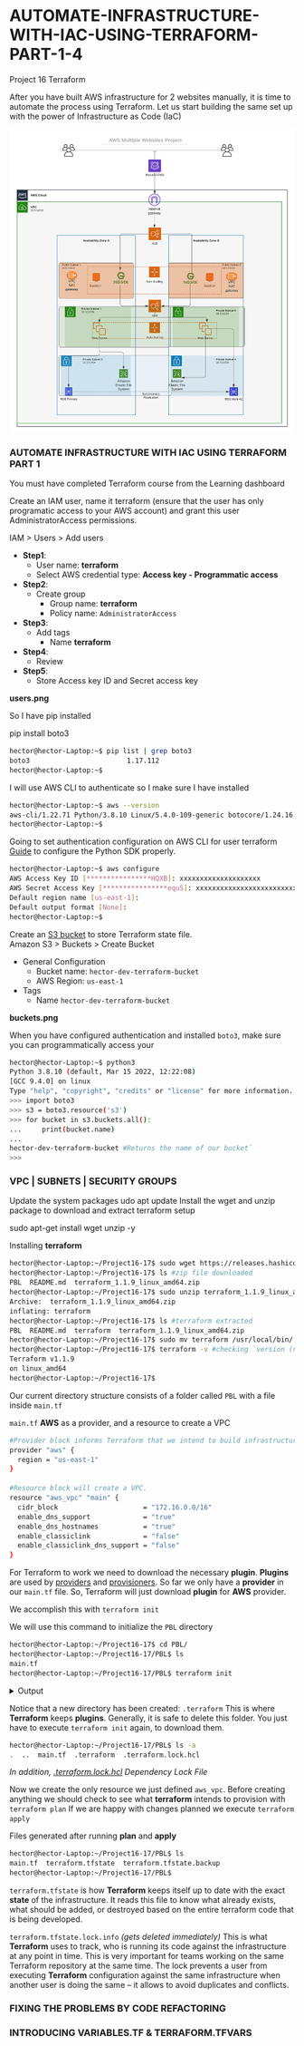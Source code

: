 # AUTOMATE-INFRASTRUCTURE-WITH-IAC-USING-TERRAFORM-PART-1-4
Project 16 Terraform

After you have built AWS infrastructure for 2 websites manually, it is time to automate the process using Terraform.
Let us start building the same set up with the power of Infrastructure as Code (IaC)

![Markdown Logo](https://raw.githubusercontent.com/hectorproko/AWS-CLOUD-SOLUTION-FOR-2-COMPANY-WEBSITES-USING-A-REVERSE-PROXY-TECHNOLOGY/main/images/tooling_project_15.png)  

### AUTOMATE INFRASTRUCTURE WITH IAC USING TERRAFORM PART 1
You must have completed Terraform course from the Learning dashboard

Create an IAM user, name it terraform (ensure that the user has only programatic access to your AWS account) and grant this user AdministratorAccess permissions.

IAM > Users > Add users  
* **Step1**:  
  * User name: **terraform**  
  * Select AWS credential type: **Access key - Programmatic access**  
* **Step2**:  
  * Create group  
    * Group name: **terraform**  
    * Policy name:  `AdministratorAccess`  
* **Step3**:  
  * Add tags  
    * Name **terraform**  
* **Step4**:  
    * Review  
* **Step5**:  
    * Store Access key ID and Secret access key  


**users.png**


So I have pip installed

pip install boto3

``` bash
hector@hector-Laptop:~$ pip list | grep boto3
boto3                        1.17.112
hector@hector-Laptop:~$
```

I will use AWS CLI to authenticate so I make sure I have installed
``` bash
hector@hector-Laptop:~$ aws --version
aws-cli/1.22.71 Python/3.8.10 Linux/5.4.0-109-generic botocore/1.24.16
hector@hector-Laptop:~$
```

Going to set authentication configuration on AWS CLI for user terraform  
[Guide](https://boto3.amazonaws.com/v1/documentation/api/latest/guide/quickstart.html) to configure the Python SDK properly. 

``` bash
hector@hector-Laptop:~$ aws configure
AWS Access Key ID [****************HQXB]: xxxxxxxxxxxxxxxxxxxx
AWS Secret Access Key [****************equ5]: xxxxxxxxxxxxxxxxxxxxxxxxxxxxxxxxxxxxxxxx
Default region name [us-east-1]:
Default output format [None]:
hector@hector-Laptop:~$
```

Create an [S3 bucket](https://docs.aws.amazon.com/AmazonS3/latest/userguide/Welcome.html) to store Terraform state file.   
Amazon S3 > Buckets > Create Bucket  
* General Configuration  
  * Bucket name: `hector-dev-terraform-bucket`  
  * AWS Region: `us-east-1 ` 
* Tags
  * Name `hector-dev-terraform-bucket`  


**buckets.png**

When you have configured authentication and installed `boto3`, make sure you can programmatically access your
``` bash
hector@hector-Laptop:~$ python3
Python 3.8.10 (default, Mar 15 2022, 12:22:08)
[GCC 9.4.0] on linux
Type "help", "copyright", "credits" or "license" for more information.
>>> import boto3
>>> s3 = boto3.resource('s3')
>>> for bucket in s3.buckets.all():
...     print(bucket.name)
...
hector-dev-terraform-bucket #Returns the name of our bucket`
>>>
```
### VPC | SUBNETS | SECURITY GROUPS

Update the system packages
udo apt update
Install the wget and unzip package to download and extract terraform setup

sudo apt-get install wget unzip -y

Installing **terraform**   
``` bash
hector@hector-Laptop:~/Project16-17$ sudo wget https://releases.hashicorp.com/terraform/0.14.7/terraform_0.14.7_linux_amd64.zip #download terraform setup
hector@hector-Laptop:~/Project16-17$ ls #zip file downloaded
PBL  README.md  terraform_1.1.9_linux_amd64.zip
hector@hector-Laptop:~/Project16-17$ sudo unzip terraform_1.1.9_linux_amd64.zip #Extract the downloaded setup using unzip
Archive:  terraform_1.1.9_linux_amd64.zip
inflating: terraform
hector@hector-Laptop:~/Project16-17$ ls #terraform extracted
PBL  README.md  terraform  terraform_1.1.9_linux_amd64.zip
hector@hector-Laptop:~/Project16-17$ sudo mv terraform /usr/local/bin/ #moving extracted setup to /bin directory
hector@hector-Laptop:~/Project16-17$ terraform -v #checking `version (not latest)
Terraform v1.1.9
on linux_amd64
hector@hector-Laptop:~/Project16-17$
```

Our current directory structure consists of a folder called `PBL` with a file inside `main.tf`   

`main.tf` **AWS** as a provider, and a resource to create a VPC  

``` bash
#Provider block informs Terraform that we intend to build infrastructure within AWS.
provider "aws" { 
  region = "us-east-1"
}

#Resource block will create a VPC.
resource "aws_vpc" "main" {
  cidr_block                     = "172.16.0.0/16"
  enable_dns_support             = "true"
  enable_dns_hostnames           = "true"
  enable_classiclink             = "false"
  enable_classiclink_dns_support = "false"
}
```
For Terraform to work we need to download the necessary **plugin**. **Plugins** are used by [providers](https://www.terraform.io/language/providers) and [provisioners](https://www.terraform.io/language/resources/provisioners/syntax). So far we only have a **provider** in our `main.tf` file. So, Terraform will just download **plugin** for **AWS** provider.  

We accomplish this with `terraform init`  

We will use this command to initialize the `PBL` directory  

``` bash
hector@hector-Laptop:~/Project16-17$ cd PBL/
hector@hector-Laptop:~/Project16-17/PBL$ ls
main.tf
hector@hector-Laptop:~/Project16-17/PBL$ terraform init
```
<details close>
<summary>Output</summary>

``` bash
Initializing the backend...

Initializing provider plugins...
- Finding latest version of hashicorp/aws...
- Installing hashicorp/aws v4.13.0...
- Installed hashicorp/aws v4.13.0 (signed by HashiCorp)

Terraform has created a lock file .terraform.lock.hcl to record the provider
selections it made above. Include this file in your version control repository
so that Terraform can guarantee to make the same selections by default when
you run "terraform init" in the future.

Terraform has been successfully initialized!

You may now begin working with Terraform. Try running "terraform plan" to see
any changes that are required for your infrastructure. All Terraform commands
should now work.

If you ever set or change modules or backend configuration for Terraform,
rerun this command to reinitialize your working directory. If you forget, other
commands will detect it and remind you to do so if necessary.
``` 
</details>




Notice that a new directory has been created: `.terraform` This is where **Terraform** keeps **plugins**. Generally, it is safe to delete this folder. You just have to execute `terraform init` again, to download them.  

``` bash
hector@hector-Laptop:~/Project16-17/PBL$ ls -a
.  ..  main.tf  .terraform  .terraform.lock.hcl
```
*In addition, [.terraform.lock.hcl](https://www.terraform.io/language/files/dependency-lock) Dependency Lock File*


Now we create the only resource we just defined `aws_vpc`. Before creating anything we should check to see what **terraform** intends to provision with `terraform plan` 
If we are happy with changes planned we execute `terraform apply`  


Files generated after running **plan** and **apply**  
``` bash
hector@hector-Laptop:~/Project16-17/PBL$ ls
main.tf  terraform.tfstate  terraform.tfstate.backup
hector@hector-Laptop:~/Project16-17/PBL$
```

`terraform.tfstate`  is how **Terraform** keeps itself up to date with the exact **state** of the infrastructure. It reads this file to know what already exists, what should be added, or destroyed based on the entire terraform code that is being developed.  

`terraform.tfstate.lock.info` *(gets deleted immediately)* This is what **Terraform** uses to track, who is running its code against the infrastructure at any point in time. This is very important for teams working on the same Terraform repository at the same time. The lock prevents a user from executing **Terraform** configuration against the same infrastructure when another user is doing the same – it allows to avoid duplicates and conflicts.  


### FIXING THE PROBLEMS BY CODE REFACTORING

### INTRODUCING VARIABLES.TF &AMP; TERRAFORM.TFVARS
